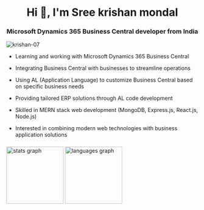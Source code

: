 <h1 align="center">Hi 👋, I'm Sree krishan mondal</h1>
<h3 align="center">Microsoft Dynamics 365 Business Central developer from India</h3>

<p align="left"> <img src="https://komarev.com/ghpvc/?username=krishan-07&label=Profile%20views&color=0e75b6&style=flat" alt="krishan-07" /> </p>

- Learning and working with Microsoft Dynamics 365 Business Central

- Integrating Business Central with businesses to streamline operations

- Using AL (Application Language) to customize Business Central based on specific business needs

- Providing tailored ERP solutions through AL code development

- Skilled in MERN stack web development (MongoDB, Express.js, React.js, Node.js)

- Interested in combining modern web technologies with business application solutions

###

<div align="left">
  <img src="https://github-readme-stats-nu-five-11.vercel.app/api?username=krishan-07&hide_title=false&hide_rank=false&show_icons=true&include_all_commits=true&count_private=true&disable_animations=false&theme=dracula&locale=en&hide_border=false" height="150" alt="stats graph"  />
  <img src="https://github-readme-stats-nu-five-11.vercel.app/api/top-langs?username=krishan-07&locale=en&hide_title=false&layout=compact&card_width=320&langs_count=10&theme=dracula&hide_border=false" height="150" alt="languages graph"  />
</div>



